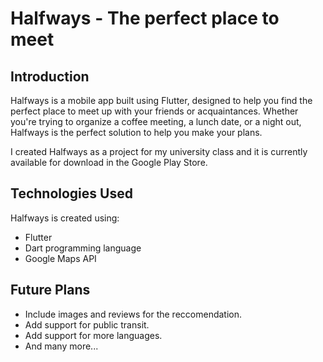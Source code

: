 # Halfways - The perfect place to meet
## Introduction 
Halfways is a mobile app built using Flutter, designed to help you find the perfect place to meet up with your friends or acquaintances. Whether you're trying to organize a coffee meeting, a lunch date, or a night out, Halfways is the perfect solution to help you make your plans.

I created Halfways as a project for my university class and it is currently available for download in the Google Play Store.

## Technologies Used
Halfways is created using:
- Flutter
- Dart programming language
- Google Maps API

## Future Plans
- Include images and reviews for the reccomendation.
- Add support for public transit.
- Add support for more languages.
- And many more...